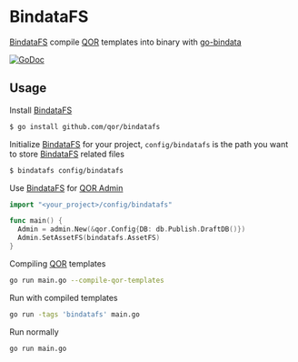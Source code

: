 # BindataFS

[BindataFS](https://github.com/qor/bindatafs) compile [QOR](https://github.com/qor/qor) templates into binary with [go-bindata](https://github.com/jteeuwen/go-bindata)

[![GoDoc](https://godoc.org/github.com/qor/bindatafs?status.svg)](https://godoc.org/github.com/qor/bindatafs)

## Usage

Install [BindataFS](https://github.com/qor/bindatafs)

```sh
$ go install github.com/qor/bindatafs
```

Initialize [BindataFS](https://github.com/qor/bindatafs) for your project, `config/bindatafs` is the path you want to store [BindataFS](https://github.com/qor/bindatafs) related files

```sh
$ bindatafs config/bindatafs
```

Use [BindataFS](https://github.com/qor/bindatafs) for [QOR Admin](../chapter2/setup.md)

```go
import "<your_project>/config/bindatafs"

func main() {
  Admin = admin.New(&qor.Config{DB: db.Publish.DraftDB()})
  Admin.SetAssetFS(bindatafs.AssetFS)
}
```

Compiling [QOR](https://github.com/qor/qor) templates

```sh
go run main.go --compile-qor-templates
```

Run with compiled templates

```sh
go run -tags 'bindatafs' main.go
```

Run normally

```sh
go run main.go
```
